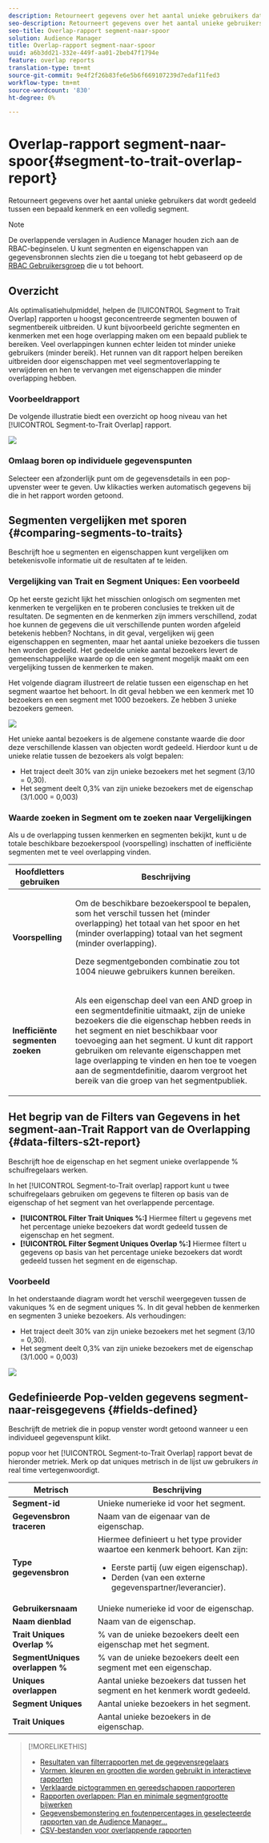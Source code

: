 ```yaml
---
description: Retourneert gegevens over het aantal unieke gebruikers dat wordt gedeeld tussen een bepaald kenmerk en een volledig segment.
seo-description: Retourneert gegevens over het aantal unieke gebruikers dat wordt gedeeld tussen een bepaald kenmerk en een volledig segment.
seo-title: Overlap-rapport segment-naar-spoor
solution: Audience Manager
title: Overlap-rapport segment-naar-spoor
uuid: a6b3dd21-332e-449f-aa01-2beb47f1794e
feature: overlap reports
translation-type: tm+mt
source-git-commit: 9e4f2f26b83fe6e5b6f669107239d7edaf11fed3
workflow-type: tm+mt
source-wordcount: '830'
ht-degree: 0%

---
```



# Overlap-rapport segment-naar-spoor{#segment-to-trait-overlap-report}

Retourneert gegevens over het aantal unieke gebruikers dat wordt gedeeld tussen een bepaald kenmerk en een volledig segment.

>[!NOTE]
>
>De overlappende verslagen in Audience Manager houden zich aan de RBAC-beginselen. U kunt segmenten en eigenschappen van gegevensbronnen slechts zien die u toegang tot hebt gebaseerd op de [RBAC Gebruikersgroep](/help/using/features/administration/administration-overview.md) die u tot behoort.

<!-- 

c_segment_trait_overlap.xml

 -->

## Overzicht

Als optimalisatiehulpmiddel, helpen de [!UICONTROL Segment to Trait Overlap] rapporten u hoogst geconcentreerde segmenten bouwen of segmentbereik uitbreiden. U kunt bijvoorbeeld gerichte segmenten en kenmerken met een hoge overlapping maken om een bepaald publiek te bereiken. Veel overlappingen kunnen echter leiden tot minder unieke gebruikers (minder bereik). Het runnen van dit rapport helpen bereiken uitbreiden door eigenschappen met veel segmentoverlapping te verwijderen en hen te vervangen met eigenschappen die minder overlapping hebben.

### Voorbeeldrapport

De volgende illustratie biedt een overzicht op hoog niveau van het [!UICONTROL Segment-to-Trait Overlap] rapport.

![](assets/segment-to-trait-overlap.png)

### Omlaag boren op individuele gegevenspunten

Selecteer een afzonderlijk punt om de gegevensdetails in een pop-upvenster weer te geven. Uw klikacties werken automatisch gegevens bij die in het rapport worden getoond.

## Segmenten vergelijken met sporen {#comparing-segments-to-traits}

Beschrijft hoe u segmenten en eigenschappen kunt vergelijken om betekenisvolle informatie uit de resultaten af te leiden.

<!-- 

c_compare_s2t.xml

 -->

### Vergelijking van Trait en Segment Uniques: Een voorbeeld

Op het eerste gezicht lijkt het misschien onlogisch om segmenten met kenmerken te vergelijken en te proberen conclusies te trekken uit de resultaten. De segmenten en de kenmerken zijn immers verschillend, zodat hoe kunnen de gegevens die uit verschillende punten worden afgeleid betekenis hebben? Nochtans, in dit geval, vergelijken wij geen eigenschappen en segmenten, maar het aantal unieke bezoekers die tussen hen worden gedeeld. Het gedeelde unieke aantal bezoekers levert de gemeenschappelijke waarde op die een segment mogelijk maakt om een vergelijking tussen de kenmerken te maken.

Het volgende diagram illustreert de relatie tussen een eigenschap en het segment waartoe het behoort. In dit geval hebben we een kenmerk met 10 bezoekers en een segment met 1000 bezoekers. Ze hebben 3 unieke bezoekers gemeen.

![](assets/s2t.png)

Het unieke aantal bezoekers is de algemene constante waarde die door deze verschillende klassen van objecten wordt gedeeld. Hierdoor kunt u de unieke relatie tussen de bezoekers als volgt bepalen:

* Het traject deelt 30% van zijn unieke bezoekers met het segment (3/10 = 0,30).
* Het segment deelt 0,3% van zijn unieke bezoekers met de eigenschap (3/1.000 = 0,003)

### Waarde zoeken in Segment om te zoeken naar Vergelijkingen

Als u de overlapping tussen kenmerken en segmenten bekijkt, kunt u de totale beschikbare bezoekerspool (voorspelling) inschatten of inefficiënte segmenten met te veel overlapping vinden.

<table id="table_5B211EF95216426299EB20253A5A9C1B"> 
 <thead> 
  <tr> 
   <th colname="col1" class="entry"> Hoofdletters gebruiken </th> 
   <th colname="col2" class="entry"> Beschrijving </th> 
  </tr>
 </thead>
 <tbody> 
  <tr> 
   <td colname="col1"><b>Voorspelling</b> </td> 
   <td colname="col2"> <p>Om de beschikbare bezoekerspool te bepalen, som het verschil tussen het (minder overlapping) het totaal van het spoor en het (minder overlapping) totaal van het segment (minder overlapping). </p> <p>Deze segmentgebonden combinatie zou tot 1004 nieuwe gebruikers kunnen bereiken. </p> </td> 
  </tr> 
  <tr> 
   <td colname="col1"><b>Inefficiënte segmenten zoeken</b> </td> 
   <td colname="col2"> <p>Als een eigenschap deel van een <span class="wintitle"> AND</span> groep in een segmentdefinitie uitmaakt, zijn de unieke bezoekers die die eigenschap hebben reeds in het segment en niet beschikbaar voor toevoeging aan het segment. U kunt dit rapport gebruiken om relevante eigenschappen met lage overlapping te vinden en hen toe te voegen aan de segmentdefinitie, daarom vergroot het bereik van die groep van het segmentpubliek. </p> </td> 
  </tr> 
 </tbody> 
</table>

## Het begrip van de Filters van Gegevens in het segment-aan-Trait Rapport van de Overlapping {#data-filters-s2t-report}

Beschrijft hoe de eigenschap en het segment unieke overlappende % schuifregelaars werken.

<!-- 

r_s2t_sliders.xml

 -->

In het [!UICONTROL Segment-to-Trait overlap] rapport kunt u twee schuifregelaars gebruiken om gegevens te filteren op basis van de eigenschap of het segment van het overlappende percentage.

* **[!UICONTROL Filter Trait Uniques %:]** Hiermee filtert u gegevens met het percentage unieke bezoekers dat wordt gedeeld tussen de eigenschap en het segment.
* **[!UICONTROL Filter Segment Uniques Overlap %:]** Hiermee filtert u gegevens op basis van het percentage unieke bezoekers dat wordt gedeeld tussen het segment en de eigenschap.

### Voorbeeld

In het onderstaande diagram wordt het verschil weergegeven tussen de vakuniques % en de segment uniques %. In dit geval hebben de kenmerken en segmenten 3 unieke bezoekers. Als verhoudingen:

* Het traject deelt 30% van zijn unieke bezoekers met het segment (3/10 = 0,30).
* Het segment deelt 0,3% van zijn unieke bezoekers met de eigenschap (3/1.000 = 0,003)

![](assets/s2t.png)

## Gedefinieerde Pop-velden gegevens segment-naar-reisgegevens {#fields-defined}

Beschrijft de metriek die in popup venster wordt getoond wanneer u een individueel gegevenspunt klikt.

<!-- 

r_s2t_data_pop.xml

 -->

popup voor het [!UICONTROL Segment-to-Trait Overlap] rapport bevat de hieronder metriek. Merk op dat uniques metrisch in de lijst uw gebruikers *in* real time vertegenwoordigt.

<table id="table_4AF72754276242FFB11543635B43AD90"> 
 <thead> 
  <tr> 
   <th colname="col1" class="entry"> Metrisch </th> 
   <th colname="col2" class="entry"> Beschrijving </th> 
  </tr>
 </thead>
 <tbody> 
  <tr> 
   <td colname="col1"><b><span class="wintitle"> Segment-id</span></b> </td> 
   <td colname="col2"> Unieke numerieke id voor het segment. </td> 
  </tr> 
  <tr> 
   <td colname="col1"><b><span class="wintitle"> Gegevensbron traceren </span></b> </td> 
   <td colname="col2"> Naam van de eigenaar van de eigenschap. </td> 
  </tr> 
  <tr> 
   <td colname="col1"><b><span class="wintitle"> Type gegevensbron</span></b> </td> 
   <td colname="col2">Hiermee definieert u het type provider waartoe een kenmerk behoort. Kan zijn: 
    <ul id="ul_0477C04A33FD4F5D998B98984E6554D3"> 
     <li id="li_50FCA48EDB5843AB8FB6C34ED2C0067D">Eerste partij (uw eigen eigenschap). </li> 
     <li id="li_4F6148EDAEFE43FA8D505944E9FE3855">Derden (van een externe gegevenspartner/leverancier). </li> 
    </ul> </td> 
  </tr> 
  <tr> 
   <td colname="col1"><b><span class="wintitle"> Gebruikersnaam</span></b> </td> 
   <td colname="col2"> Unieke numerieke id voor de eigenschap. </td> 
  </tr> 
  <tr> 
   <td colname="col1"><b><span class="wintitle"> Naam dienblad</span></b> </td> 
   <td colname="col2"> Naam van de eigenschap. </td> 
  </tr> 
  <tr> 
   <td colname="col1"><b><span class="wintitle"> Trait Uniques Overlap %</span></b> </td> 
   <td colname="col2"> % van de unieke bezoekers deelt een eigenschap met het segment. </td> 
  </tr> 
  <tr> 
   <td colname="col1"><b><span class="wintitle"> SegmentUniques overlappen %</span></b> </td> 
   <td colname="col2"> % van de unieke bezoekers deelt een segment met een eigenschap. </td> 
  </tr> 
  <tr> 
   <td colname="col1"><b><span class="wintitle"> Uniques overlappen</span></b> </td> 
   <td colname="col2"> Aantal unieke bezoekers dat tussen het segment en het kenmerk wordt gedeeld. </td> 
  </tr> 
  <tr> 
   <td colname="col1"><b><span class="wintitle"> Segment Uniques</span></b> </td> 
   <td colname="col2"> Aantal unieke bezoekers in het segment. </td> 
  </tr> 
  <tr> 
   <td colname="col1"><b><span class="wintitle"> Trait Uniques</span></b> </td> 
   <td colname="col2"> Aantal unieke bezoekers in de eigenschap. </td> 
  </tr> 
 </tbody> 
</table>

>[!MORELIKETHIS]
>
>* [Resultaten van filterrapporten met de gegevensregelaars](../../reporting/dynamic-reports/data-sliders.md)
>* [Vormen, kleuren en grootten die worden gebruikt in interactieve rapporten](../../reporting/dynamic-reports/interactive-report-technology.md#shapes-colors-sizes)
>* [Verklaarde pictogrammen en gereedschappen rapporteren](../../reporting/dynamic-reports/interactive-report-technology.md#icons-tools-explained)
>* [Rapporten overlappen: Plan en minimale segmentgrootte bijwerken](../../reporting/dynamic-reports/overlap-minimum-segment-size.md)
>* [Gegevensbemonstering en foutenpercentages in geselecteerde rapporten van de Audience Manager...](../../reporting/report-sampling.md)
>* [CSV-bestanden voor overlappende rapporten](../../reporting/dynamic-reports/overlap-csv-files.md)